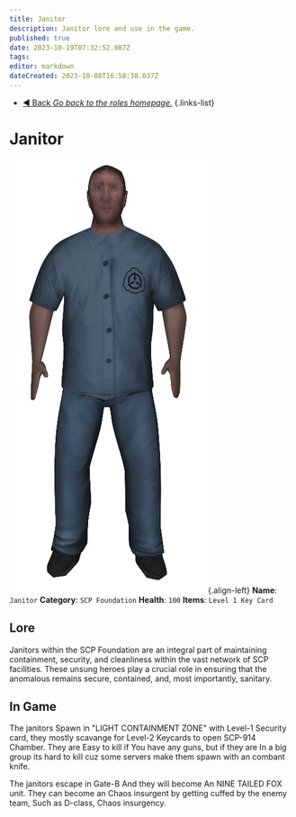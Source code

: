 ```yaml
---
title: Janitor
description: Janitor lore and use in the game.
published: true
date: 2023-10-19T07:32:52.887Z
tags: 
editor: markdown
dateCreated: 2023-10-08T16:58:38.037Z
---
```


- [:arrow_backward: Back *Go back to the roles homepage.*](/en/game/jobs#roles)
{.links-list}
# Janitor
![janitor.png](/images/roles/janitor.png){.align-left}
**Name**: `Janitor`
**Category**: `SCP Foundation`
**Health**: `100`
**Items**: `Level 1 Key Card`
## Lore
Janitors within the SCP Foundation are an integral part of maintaining containment, security, and cleanliness within the vast network of SCP facilities. These unsung heroes play a crucial role in ensuring that the anomalous remains secure, contained, and, most importantly, sanitary.
## In Game
The janitors Spawn in "LIGHT CONTAINMENT ZONE" with Level-1 Security card, they mostly scavange for Level-2 Keycards to open SCP-914 Chamber. They are Easy to kill if You have any guns, but if they are In a big group its hard to kill cuz some servers make them spawn with an combant knife.

The janitors escape in Gate-B And they will become An NINE TAILED FOX unit. They can become an Chaos insurgent by getting cuffed by the enemy team, Such as D-class, Chaos insurgency.